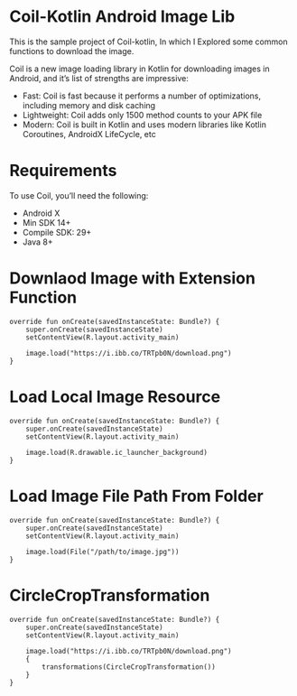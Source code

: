 # Coil-Kotlin Android Image Lib
This is the sample project of Coil-kotlin, In which I Explored some common functions to download the image.

Coil is a new image loading library in Kotlin for downloading images in Android, and it’s list of strengths are impressive:

* Fast: Coil is fast because it performs a number of optimizations, including memory and disk caching
* Lightweight: Coil adds only 1500 method counts to your APK file
* Modern: Coil is built in Kotlin and uses modern libraries like Kotlin Coroutines, AndroidX LifeCycle, etc

# Requirements
To use Coil, you’ll need the following:

* Android X
* Min SDK 14+
* Compile SDK: 29+
* Java 8+

# Downlaod Image with Extension Function


    override fun onCreate(savedInstanceState: Bundle?) {
        super.onCreate(savedInstanceState)
        setContentView(R.layout.activity_main)

        image.load("https://i.ibb.co/TRTpb0N/download.png")
    }
    
# Load Local Image Resource


    override fun onCreate(savedInstanceState: Bundle?) {
        super.onCreate(savedInstanceState)
        setContentView(R.layout.activity_main)

        image.load(R.drawable.ic_launcher_background)
    }
    
# Load Image File Path From Folder



    override fun onCreate(savedInstanceState: Bundle?) {
        super.onCreate(savedInstanceState)
        setContentView(R.layout.activity_main)

        image.load(File("/path/to/image.jpg"))
    }
    
# CircleCropTransformation


    override fun onCreate(savedInstanceState: Bundle?) {
        super.onCreate(savedInstanceState)
        setContentView(R.layout.activity_main)

        image.load("https://i.ibb.co/TRTpb0N/download.png")
        {
            transformations(CircleCropTransformation())
        }
    }
